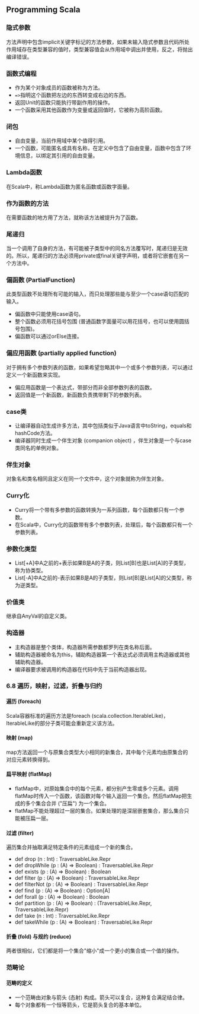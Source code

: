 ## Programming Scala

### 隐式参数
方法声明中包含implicit关键字标记的方法参数，如果未输入隐式参数且代码所处作用域存在类型兼容的值时，类型兼容值会从作用域中调出并使用，反之，将抛出编译错误。

### 函数式编程
* 作为某个对象成员的函数被称为方法。
* ```=>```指明这个函数把左边的东西转变成右边的东西。
* 返回Unit的函数只能执行带副作用的操作。
* 一个函数采用其他函数作为变量或返回值时，它被称为高阶函数。

### 闭包
* 自由变量，当前作用域中某个值得引用。
* 一个函数，可能匿名或具有名称，在定义中包含了自由变量，函数中包含了环境信息，以绑定其引用的自由变量。

### Lambda函数
在Scala中，称Lambda函数为匿名函数或函数字面量。

### 作为函数的方法
在需要函数的地方用了方法，就称该方法被提升为了函数。

### 尾递归
当一个调用了自身的方法，有可能被子类型中的同名方法覆写时，尾递归是无效的。所以，尾递归的方法必须用private或final关键字声明，或者将它嵌套在另一个方法中。

### 偏函数 (PartialFunction)
此类型函数不处理所有可能的输入，而只处理那些能与至少一个case语句匹配的输入。
* 偏函数中只能使用case语句。
* 整个函数必须用花括号包围 (普通函数字面量可以用花括号，也可以使用圆括号包围)。
* 偏函数可以通过orElse连接。

### 偏应用函数 (partially applied function)
对于拥有多个参数列表的函数，如果希望忽略其中一个或多个参数列表，可以通过定义一个新函数来实现。
* 偏应用函数是一个表达式，带部分而非全部参数列表的函数。
* 返回值是一个新函数，新函数负责携带剩下的参数列表。

### case类
* 让编译器自动生成许多方法，其中包括类似于Java语言中toString，equals和hashCode方法。
* 编译器同时生成一个伴生对象 (companion object) ，伴生对象是一个与case类同名的单例对象。

### 伴生对象
对象名和类名相同且定义在同一个文件中，这个对象就称为伴生对象。

### Curry化
* Curry将一个带有多参数的函数转换为一系列函数，每个函数都只有一个参数。
* 在Scala中，Curry化的函数带有多个参数列表，处理后，每个函数都只有一个参数列表。

### 参数化类型
* List[+A]中A之前的+表示如果B是A的子类，则List[B]也是List[A]的子类型，称为协类型。
* List[-A]中A之前的-表示如果B是A的子类型，则List[B]是List[A]的父类型，称为逆类型。

### 价值类
继承自AnyVal的自定义类。

### 构造器
* 主构造器是整个类体，构造器所需参数都罗列在类名称后面。
* 辅助构造器被命名为this，辅助构造器第一个表达式必须调用主构造器或其他辅助构造器。
* 编译器要求被调用的构造器在代码中先于当前构造器出现。

### 6.8 遍历，映射，过滤，折叠与归约
#### 遍历 (foreach)
Scala容器标准的遍历方法是foreach (scala.collection.IterableLike)，IterableLike的部分子类可能会重新定义该方法。
#### 映射 (map)
map方法返回一个与原集合类型大小相同的新集合，其中每个元素均由原集合的对应元素转换得到。
#### 扁平映射 (flatMap)
* flatMap中，对原始集合中的每个元素，都分别产生零或多个元素。调用flatMap时传入一个函数，该函数对每个输入返回一个集合。然后flatMap把生成的多个集合合并 ("压扁") 为一个集合。
* flatMap不能处理超过一层的集合。如果处理的是深层嵌套集合，那么集合只能被压扁一层。
#### 过滤 (filter)
遍历集合并抽取满足特定条件的元素组成一个新的集合。
* def drop (n : Int) : TraversableLike.Repr
* def dropWhile (p : (A) => Boolean) : TraversableLike.Repr
* def exists (p : (A) => Boolean) : Boolean
* def filter (p : (A) => Boolean) : TraversableLike.Repr
* def filterNot (p : (A) => Boolean) : TraversableLike.Repr
* def find (p : (A) => Boolean) : Option[A]
* def forall (p : (A) => Boolean) : Boolean
* def partition (p : (A) => Boolean) : (TraversableLike.Repr, TraversableLike.Repr)
* def take (n : Int) : TraversableLike.Repr
* def takeWhile (p : (A) => Boolean) : TraversableLike.Repr
#### 折叠 (fold) 与规约 (reduce)
两者很相似，它们都是将一个集合"缩小"成一个更小的集合或一个值的操作。


### 范畴论
#### 范畴的定义
* 一个范畴由对象与箭头 (态射) 构成。箭头可以复合，这种复合满足结合律。
* 每个对象都有一个恒等箭头，它是箭头复合的基本单位。
